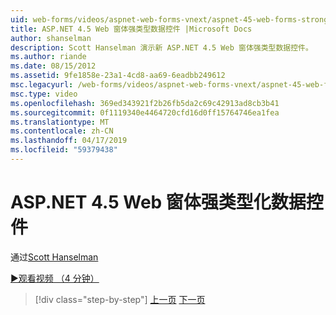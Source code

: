 ```yaml
---
uid: web-forms/videos/aspnet-web-forms-vnext/aspnet-45-web-forms-strong-typed-data-controls
title: ASP.NET 4.5 Web 窗体强类型数据控件 |Microsoft Docs
author: shanselman
description: Scott Hanselman 演示新 ASP.NET 4.5 Web 窗体强类型数据控件。
ms.author: riande
ms.date: 08/15/2012
ms.assetid: 9fe1858e-23a1-4cd8-aa69-6eadbb249612
msc.legacyurl: /web-forms/videos/aspnet-web-forms-vnext/aspnet-45-web-forms-strong-typed-data-controls
msc.type: video
ms.openlocfilehash: 369ed343921f2b26fb5da2c69c42913ad8cb3b41
ms.sourcegitcommit: 0f1119340e4464720cfd16d0ff15764746ea1fea
ms.translationtype: MT
ms.contentlocale: zh-CN
ms.lasthandoff: 04/17/2019
ms.locfileid: "59379438"
---
```

# <a name="aspnet-45-web-forms-strong-typed-data-controls"></a>ASP.NET 4.5 Web 窗体强类型化数据控件

通过[Scott Hanselman](https://github.com/shanselman)

[&#9654;观看视频 （4 分钟）](https://channel9.msdn.com/Blogs/ASP-NET-Site-Videos/aspnet-45-web-forms-strong-typed-data-controls)

> [!div class="step-by-step"]
> [上一页](aspnet-45-web-forms-model-binding.md)
> [下一页](aspnet-vnext-videos-bundling-and-minification.md)
